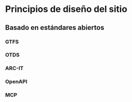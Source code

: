 # Principios de diseño del sitio

## Basado en estándares abiertos

### GTFS

### OTDS

### ARC-IT

### OpenAPI

### MCP
